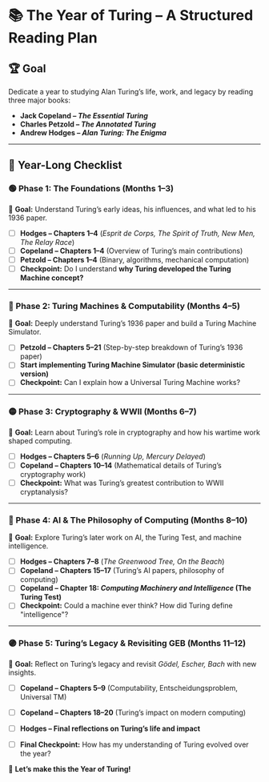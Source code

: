 # 📚 The Year of Turing – A Structured Reading Plan

## 🏆 Goal
Dedicate a year to studying Alan Turing’s life, work, and legacy by reading three major books:
- **Jack Copeland – *The Essential Turing***
- **Charles Petzold – *The Annotated Turing***
- **Andrew Hodges – *Alan Turing: The Enigma***

---

## 📅 Year-Long Checklist

### **🟢 Phase 1: The Foundations (Months 1–3)**
📌 **Goal:** Understand Turing’s early ideas, his influences, and what led to his 1936 paper.

- [ ] **Hodges – Chapters 1–4** (*Esprit de Corps, The Spirit of Truth, New Men, The Relay Race*)
- [ ] **Copeland – Chapters 1–4** (Overview of Turing’s main contributions)
- [ ] **Petzold – Chapters 1–4** (Binary, algorithms, mechanical computation)
- [ ] **Checkpoint:** Do I understand **why Turing developed the Turing Machine concept?**

---

### **🔵 Phase 2: Turing Machines & Computability (Months 4–5)**
📌 **Goal:** Deeply understand Turing’s 1936 paper and build a Turing Machine Simulator.

- [ ] **Petzold – Chapters 5–21** (Step-by-step breakdown of Turing’s 1936 paper)
- [ ] **Start implementing Turing Machine Simulator (basic deterministic version)**
- [ ] **Checkpoint:** Can I explain how a Universal Turing Machine works?

---

### **🟡 Phase 3: Cryptography & WWII (Months 6–7)**
📌 **Goal:** Learn about Turing’s role in cryptography and how his wartime work shaped computing.

- [ ] **Hodges – Chapters 5–6** (*Running Up, Mercury Delayed*)
- [ ] **Copeland – Chapters 10–14** (Mathematical details of Turing’s cryptography work)
- [ ] **Checkpoint:** What was Turing’s greatest contribution to WWII cryptanalysis?

---

### **🔴 Phase 4: AI & The Philosophy of Computing (Months 8–10)**
📌 **Goal:** Explore Turing’s later work on AI, the Turing Test, and machine intelligence.

- [ ] **Hodges – Chapters 7–8** (*The Greenwood Tree, On the Beach*)
- [ ] **Copeland – Chapters 15–17** (Turing’s AI papers, philosophy of computing)
- [ ] **Copeland – Chapter 18: *Computing Machinery and Intelligence* (The Turing Test)**
- [ ] **Checkpoint:** Could a machine ever think? How did Turing define "intelligence"?

---

### **🟣 Phase 5: Turing’s Legacy & Revisiting GEB (Months 11–12)**
📌 **Goal:** Reflect on Turing’s legacy and revisit *Gödel, Escher, Bach* with new insights.

- [ ] **Copeland – Chapters 5–9** (Computability, Entscheidungsproblem, Universal TM)
- [ ] **Copeland – Chapters 18–20** (Turing’s impact on modern computing)
- [ ] **Hodges – Final reflections on Turing’s life and impact**
- [ ] **Final Checkpoint:** How has my understanding of Turing evolved over the year?



🚀 **Let’s make this the Year of Turing!**
